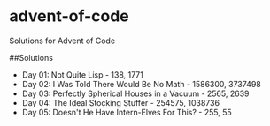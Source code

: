 # advent-of-code
Solutions for Advent of Code

##Solutions 
* Day 01: Not Quite Lisp - 138, 1771
* Day 02: I Was Told There Would Be No Math - 1586300, 3737498
* Day 03: Perfectly Spherical Houses in a Vacuum - 2565, 2639
* Day 04: The Ideal Stocking Stuffer - 254575, 1038736
* Day 05: Doesn't He Have Intern-Elves For This? - 255, 55

